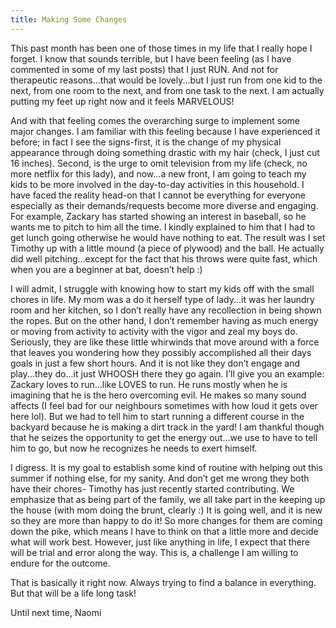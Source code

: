 ```yaml
---
title: Making Some Changes
---
```


This past month has been one of those times in my life that I really hope I forget. I know that sounds terrible, but I have been feeling (as I have commented in some of my last posts) that I just RUN. And not for therapeutic reasons...that would be lovely...but I just run from one kid to the next, from one room to the next, and from one task to the next. I am actually putting my feet up right now and it feels MARVELOUS!

And with that feeling comes the overarching surge to implement some major changes. I am familiar with this feeling because I have experienced it before; in fact I see the signs-first, it is the change of my physical appearance through doing something drastic with my hair (check, I just cut 16 inches). Second, is the urge to omit television from my life (check, no more netflix for this lady), and now...a new front, I am going to teach my kids to be more involved in the day-to-day activities in this household. I have faced the reality head-on that I cannot be everything for everyone especially as their demands/requests become more diverse and engaging. For example, Zackary has started showing an interest in baseball, so he wants me to pitch to him all the time. I kindly explained to him that I had to get lunch going otherwise he would have nothing to eat. The result was I set Timothy up with a little mound (a piece of plywood) and the ball. He actually did well pitching...except for the fact that his throws were quite fast, which when you are a beginner at bat, doesn’t help :)

I will admit, I struggle with knowing how to start my kids off with the small chores in life. My mom was a do it herself type of lady...it was her laundry room and her kitchen, so I don’t really have any recollection in being shown the ropes. But on the other hand, I don’t remember having as much energy or moving from activity to activity with the vigor and zeal my boys do. Seriously, they are like these little whirwinds that move around with a force that leaves you wondering how they possibly accomplished all their days goals in just a few short hours. And it is not like they don’t engage and play...they do...it just WHOOSH there they go again. I’ll give you an example: Zackary loves to run...like LOVES to run. He runs mostly when he is imagining that he is the hero overcoming evil. He makes so many sound affects (I feel bad for our neighbours sometimes with how loud it gets over here lol). But we had to tell him to start running a different course in the backyard because he is making a dirt track in the yard! I am thankful though that he seizes the opportunity to get the energy out...we use to have to tell him to go, but now he recognizes he needs to exert himself.

I digress. It is my goal to establish some kind of routine with helping out this summer if nothing else, for my sanity. And don’t get me wrong they both have their chores- Timothy has just recently started contributing. We emphasize that as being part of the family, we all take part in the keeping up the house (with mom doing the brunt, clearly :) It is going well, and it is new so they are more than happy to do it! So more changes for them are coming down the pike, which means I have to think on that a little more and decide what will work best. However, just like anything in life, I expect that there will be trial and error along the way. This is, a challenge I am willing to endure for the outcome.

That is basically it right now. Always trying to find a balance in everything. But that will be a life long task!

Until next time,
Naomi
